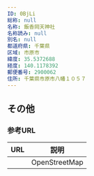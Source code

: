 ```yaml
---
ID: 0BjLi
総称: null
名称: 飯香岡天神社
名称読み: null
別名: null
都道府県: 千葉県
区域: 市原市
緯度: 35.5372688
経度: 140.1178392
郵便番号: 2900062
住所: 千葉県市原市八幡１０５７
---
```


## その他

### 参考URL

| URL | 説明          |
| --- | ------------- |
|     | OpenStreetMap |
